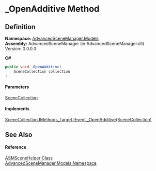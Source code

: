 # \_OpenAdditive Method

## Definition

**Namespace:** [AdvancedSceneManager.Models](N_AdvancedSceneManager_Models.md)\
**Assembly:** AdvancedSceneManager (in AdvancedSceneManager.dll) Version: 0.0.0.0

**C#**

```c#
public void _OpenAdditive(
	SceneCollection collection
)
```

#### Parameters

&#x20; [SceneCollection](T_AdvancedSceneManager_Models_SceneCollection.md)&#x20;

#### Implements

[SceneCollection.IMethods\_Target.IEvent.\_OpenAdditive(SceneCollection)](M_AdvancedSceneManager_Models_SceneCollection_IMethods_Target_IEvent__OpenAdditive.md)

## See Also

#### Reference

[ASMSceneHelper Class](T_AdvancedSceneManager_Models_ASMSceneHelper.md)\
[AdvancedSceneManager.Models Namespace](N_AdvancedSceneManager_Models.md)
